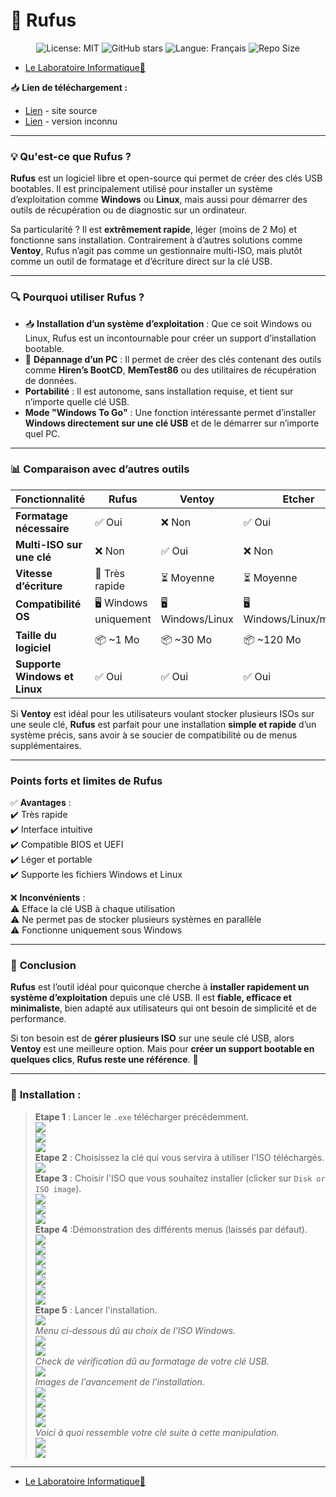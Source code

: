 # 🔑 Rufus
<p align="center">
  <img src="https://img.shields.io/badge/License-MIT-blue.svg" alt="License: MIT" />
  <img src="https://img.shields.io/github/stars/HMathi/Docs?style=social" alt="GitHub stars" />
  <img src="https://img.shields.io/badge/langue-français-blue.svg" alt="Langue: Français" />
  <img src="https://img.shields.io/github/repo-size/HMathi/Docs" alt="Repo Size" />
</p>

- [Le Laboratoire Informatique🔬](/Docs.md)

📥 **Lien de téléchargement :**
- [Lien](https://rufus.ie/fr/) - site source
- [Lien](https://lecrabeinfo.net/telecharger/rufus/) - version inconnu

---

### 💡 **Qu'est-ce que Rufus ?**  

**Rufus** est un logiciel libre et open-source qui permet de créer des clés USB bootables. Il est principalement utilisé pour installer un système d’exploitation comme **Windows** ou **Linux**, mais aussi pour démarrer des outils de récupération ou de diagnostic sur un ordinateur.  

Sa particularité ? Il est **extrêmement rapide**, léger (moins de 2 Mo) et fonctionne sans installation. Contrairement à d’autres solutions comme **Ventoy**, Rufus n’agit pas comme un gestionnaire multi-ISO, mais plutôt comme un outil de formatage et d’écriture direct sur la clé USB.  

---

### 🔍 **Pourquoi utiliser Rufus ?**  

- 📥 **Installation d’un système d’exploitation** : Que ce soit Windows ou Linux, Rufus est un incontournable pour créer un support d’installation bootable.  
- 🐞 **Dépannage d’un PC** : Il permet de créer des clés contenant des outils comme **Hiren’s BootCD**, **MemTest86** ou des utilitaires de récupération de données.  
- **Portabilité** : Il est autonome, sans installation requise, et tient sur n’importe quelle clé USB.  
- **Mode "Windows To Go"** : Une fonction intéressante permet d’installer **Windows directement sur une clé USB** et de le démarrer sur n’importe quel PC.  

---

### 📊 **Comparaison avec d’autres outils**  

| Fonctionnalité        | Rufus | Ventoy | Etcher |
|----------------------|-------|--------|--------|
| **Formatage nécessaire** | ✅ Oui | ❌ Non | ✅ Oui |
| **Multi-ISO sur une clé** | ❌ Non | ✅ Oui | ❌ Non |
| **Vitesse d’écriture** | 🚀 Très rapide | ⏳ Moyenne | ⏳ Moyenne |
| **Compatibilité OS** | 🖥️ Windows uniquement | 🖥️ Windows/Linux | 🖥️ Windows/Linux/macOS |
| **Taille du logiciel** | 📦 ~1 Mo | 📦 ~30 Mo | 📦 ~120 Mo |
| **Supporte Windows et Linux** | ✅ Oui | ✅ Oui | ✅ Oui |

Si **Ventoy** est idéal pour les utilisateurs voulant stocker plusieurs ISOs sur une seule clé, **Rufus** est parfait pour une installation **simple et rapide** d’un système précis, sans avoir à se soucier de compatibilité ou de menus supplémentaires.  

---

### **Points forts et limites de Rufus**  

✅ **Avantages** :  
✔️ Très rapide  
✔️ Interface intuitive  
✔️ Compatible BIOS et UEFI  
✔️ Léger et portable  
✔️ Supporte les fichiers Windows et Linux  

❌ **Inconvénients** :  
⚠️ Efface la clé USB à chaque utilisation  
⚠️ Ne permet pas de stocker plusieurs systèmes en parallèle  
⚠️ Fonctionne uniquement sous Windows  

---

### 🎯 **Conclusion**  

**Rufus** est l’outil idéal pour quiconque cherche à **installer rapidement un système d’exploitation** depuis une clé USB. Il est **fiable, efficace et minimaliste**, bien adapté aux utilisateurs qui ont besoin de simplicité et de performance.  

Si ton besoin est de **gérer plusieurs ISO** sur une seule clé USB, alors **Ventoy** est une meilleure option. Mais pour **créer un support bootable en quelques clics**, **Rufus reste une référence**. 🚀  

---

### 📜 **Installation :**

> **Etape 1** : Lancer le `.exe` télécharger précédemment.      
![](/CC/Rufus/1.png)        
![](/CC/Rufus/2.png)        
![](/CC/Rufus/3.png)        
> **Etape 2** : Choisissez la clé qui vous servira à utiliser l'ISO téléchargés.        
![](/CC/Rufus/4.png)        
> **Etape 3** : Choisir l'ISO que vous souhaitez installer (clicker sur `Disk or ISO image`).       
![](/CC/Rufus/5.png)        
![](/CC/Rufus/6.png)        
![](/CC/Rufus/7.png)        
> **Etape 4** :Démonstration des différents menus (laissés par défaut).     
![](/CC/Rufus/8.png)        
![](/CC/Rufus/9.png)        
![](/CC/Rufus/10.png)       
![](/CC/Rufus/11.png)       
![](/CC/Rufus/12.png)       
![](/CC/Rufus/13.png)       
![](/CC/Rufus/14.png)       
> **Etape 5** : Lancer l'installation.      
![](/CC/Rufus/15.png)       
> *Menu ci-dessous dû au choix de l'ISO Windows.*       
![](/CC/Rufus/16.png)       
![](/CC/Rufus/17.png)       
> *Check de vérification dû au formatage de votre clé USB.*     
![](/CC/Rufus/18.png)       
> *Images de l'avancement de l'installation.*       
![](/CC/Rufus/19.png)       
![](/CC/Rufus/20.png)       
![](/CC/Rufus/21.png)       
![](/CC/Rufus/22.png)       
> *Voici à quoi ressemble votre clé suite à cette manipulation.*        
![](/CC/Rufus/23.png)       
![](/CC/Rufus/24.png)       

---
- [Le Laboratoire Informatique🔬](/Docs.md)

